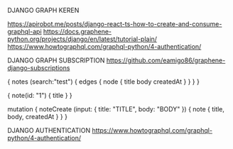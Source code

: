 DJANGO GRAPH KEREN

https://apirobot.me/posts/django-react-ts-how-to-create-and-consume-graphql-api
https://docs.graphene-python.org/projects/django/en/latest/tutorial-plain/
https://www.howtographql.com/graphql-python/4-authentication/


DJANGO GRAPH SUBSCRIPTION
https://github.com/eamigo86/graphene-django-subscriptions

{
  notes (search:"test") {
    edges {
      node {
        title
        body
        createdAt
      }
    }
  }
}


{
  note(id: "1") {
    title
  }
}

mutation {
  noteCreate (input: {
    title: "TITLE",
    body: "BODY"
  }) {
    note {
      title,
      body,
      createdAt
    }
  }
}

DJANGO AUTHENTICATION
https://www.howtographql.com/graphql-python/4-authentication/